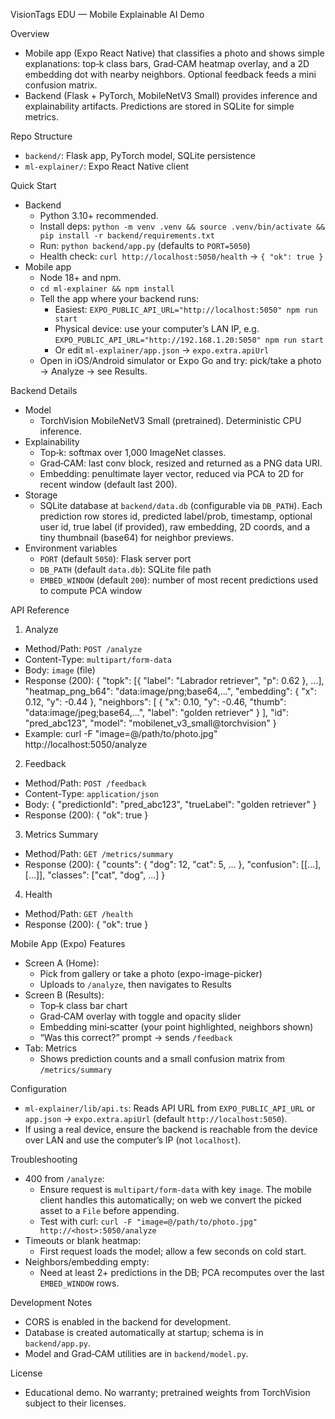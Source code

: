 VisionTags EDU — Mobile Explainable AI Demo

Overview
- Mobile app (Expo React Native) that classifies a photo and shows simple explanations: top‑k class bars, Grad‑CAM heatmap overlay, and a 2D embedding dot with nearby neighbors. Optional feedback feeds a mini confusion matrix.
- Backend (Flask + PyTorch, MobileNetV3 Small) provides inference and explainability artifacts. Predictions are stored in SQLite for simple metrics.

Repo Structure
- `backend/`: Flask app, PyTorch model, SQLite persistence
- `ml-explainer/`: Expo React Native client

Quick Start
- Backend
  - Python 3.10+ recommended.
  - Install deps: `python -m venv .venv && source .venv/bin/activate && pip install -r backend/requirements.txt`
  - Run: `python backend/app.py` (defaults to `PORT=5050`)
  - Health check: `curl http://localhost:5050/health` → `{ "ok": true }`
- Mobile app
  - Node 18+ and npm.
  - `cd ml-explainer && npm install`
  - Tell the app where your backend runs:
    - Easiest: `EXPO_PUBLIC_API_URL="http://localhost:5050" npm run start`
    - Physical device: use your computer’s LAN IP, e.g. `EXPO_PUBLIC_API_URL="http://192.168.1.20:5050" npm run start`
    - Or edit `ml-explainer/app.json` → `expo.extra.apiUrl`
  - Open in iOS/Android simulator or Expo Go and try: pick/take a photo → Analyze → see Results.

Backend Details
- Model
  - TorchVision MobileNetV3 Small (pretrained). Deterministic CPU inference.
- Explainability
  - Top‑k: softmax over 1,000 ImageNet classes.
  - Grad‑CAM: last conv block, resized and returned as a PNG data URI.
  - Embedding: penultimate layer vector, reduced via PCA to 2D for recent window (default last 200).
- Storage
  - SQLite database at `backend/data.db` (configurable via `DB_PATH`). Each prediction row stores id, predicted label/prob, timestamp, optional user id, true label (if provided), raw embedding, 2D coords, and a tiny thumbnail (base64) for neighbor previews.
- Environment variables
  - `PORT` (default `5050`): Flask server port
  - `DB_PATH` (default `data.db`): SQLite file path
  - `EMBED_WINDOW` (default `200`): number of most recent predictions used to compute PCA window

API Reference
1) Analyze
- Method/Path: `POST /analyze`
- Content-Type: `multipart/form-data`
- Body: `image` (file)
- Response (200):
  {
    "topk": [{ "label": "Labrador retriever", "p": 0.62 }, ...],
    "heatmap_png_b64": "data:image/png;base64,...",
    "embedding": { "x": 0.12, "y": -0.44 },
    "neighbors": [
      { "x": 0.10, "y": -0.46, "thumb": "data:image/jpeg;base64,...", "label": "golden retriever" }
    ],
    "id": "pred_abc123",
    "model": "mobilenet_v3_small@torchvision"
  }
- Example:
  curl -F "image=@/path/to/photo.jpg" http://localhost:5050/analyze

2) Feedback
- Method/Path: `POST /feedback`
- Content-Type: `application/json`
- Body: { "predictionId": "pred_abc123", "trueLabel": "golden retriever" }
- Response (200): { "ok": true }

3) Metrics Summary
- Method/Path: `GET /metrics/summary`
- Response (200):
  {
    "counts": { "dog": 12, "cat": 5, ... },
    "confusion": [[...],[...]],
    "classes": ["cat", "dog", ...]
  }

4) Health
- Method/Path: `GET /health`
- Response (200): { "ok": true }

Mobile App (Expo) Features
- Screen A (Home):
  - Pick from gallery or take a photo (expo-image-picker)
  - Uploads to `/analyze`, then navigates to Results
- Screen B (Results):
  - Top‑k class bar chart
  - Grad‑CAM overlay with toggle and opacity slider
  - Embedding mini‑scatter (your point highlighted, neighbors shown)
  - “Was this correct?” prompt → sends `/feedback`
- Tab: Metrics
  - Shows prediction counts and a small confusion matrix from `/metrics/summary`

Configuration
- `ml-explainer/lib/api.ts`: Reads API URL from `EXPO_PUBLIC_API_URL` or `app.json` → `expo.extra.apiUrl` (default `http://localhost:5050`).
- If using a real device, ensure the backend is reachable from the device over LAN and use the computer’s IP (not `localhost`).

Troubleshooting
- 400 from `/analyze`:
  - Ensure request is `multipart/form-data` with key `image`. The mobile client handles this automatically; on web we convert the picked asset to a `File` before appending.
  - Test with curl: `curl -F "image=@/path/to/photo.jpg" http://<host>:5050/analyze`
- Timeouts or blank heatmap:
  - First request loads the model; allow a few seconds on cold start.
- Neighbors/embedding empty:
  - Need at least 2+ predictions in the DB; PCA recomputes over the last `EMBED_WINDOW` rows.

Development Notes
- CORS is enabled in the backend for development.
- Database is created automatically at startup; schema is in `backend/app.py`.
- Model and Grad‑CAM utilities are in `backend/model.py`.

License
- Educational demo. No warranty; pretrained weights from TorchVision subject to their licenses.

